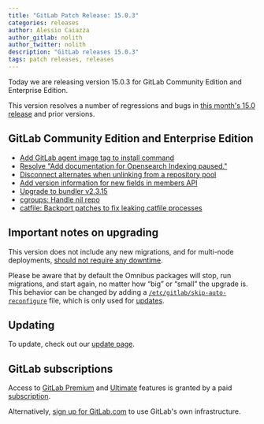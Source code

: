 ```yaml
---
title: "GitLab Patch Release: 15.0.3"
categories: releases
author: Alessio Caiazza
author_gitlab: nolith
author_twitter: nolith
description: "GitLab releases 15.0.3"
tags: patch releases, releases
---
```


Today we are releasing version 15.0.3 for GitLab Community Edition and Enterprise Edition.

This version resolves a number of regressions and bugs in
[this month's 15.0 release](/releases/2022/05/22/gitlab-15-0-released/) and
prior versions.

## GitLab Community Edition and Enterprise Edition

* [Add GitLab agent image tag to install command](https://gitlab.com/gitlab-org/gitlab/-/merge_requests/88188)
* [Resolve "Add documentation for Opensearch Indexing paused."](https://gitlab.com/gitlab-org/gitlab/-/merge_requests/89033)
* [Disconnect alternates when unlinking from a repository pool](https://gitlab.com/gitlab-org/gitlab/-/merge_requests/89195)
* [Add version information for new fields in members API](https://gitlab.com/gitlab-org/gitlab/-/merge_requests/89306)
* [Upgrade to bundler v2.3.15](https://gitlab.com/gitlab-org/omnibus-gitlab/-/merge_requests/6139)
* [cgroups: Handle nil repo](https://gitlab.com/gitlab-org/gitaly/-/merge_requests/4635)
* [catfile: Backport patches to fix leaking catfile processes](https://gitlab.com/gitlab-org/gitaly/-/merge_requests/4638)
<!-- {{ MERGE_REQUEST_LIST }} -->

## Important notes on upgrading

This version does not include any new migrations, and for multi-node deployments, [should not require any downtime](https://docs.gitlab.com/ee/update/#upgrading-without-downtime).

Please be aware that by default the Omnibus packages will stop, run migrations,
and start again, no matter how “big” or “small” the upgrade is. This behavior
can be changed by adding a [`/etc/gitlab/skip-auto-reconfigure`](http://docs.gitlab.com/omnibus/update/README.html) file,
which is only used for [updates](https://docs.gitlab.com/omnibus/update/README.html).

## Updating

To update, check out our [update page](/update/).

## GitLab subscriptions

Access to [GitLab Premium](/pricing/premium/) and [Ultimate](/pricing/ultimate/) features is granted by a paid [subscription](/pricing/).

Alternatively, [sign up for GitLab.com](https://gitlab.com/users/sign_in)
to use GitLab's own infrastructure.
